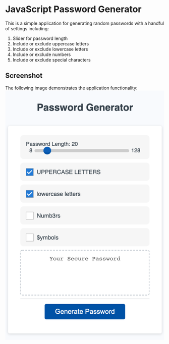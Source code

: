 # JavaScript Password Generator

This is a simple application for generating random passwords with a handful of settings including:

1. Slider for password length
1. Include or exclude uppercase letters
1. Include or exclude lowercase letters
1. Include or exclude numbers
1. Include or exclude special characters

## Screenshot

The following image demonstrates the application functionality:
![password generator demo](./Assets/PG-Screen-Shot.png)
